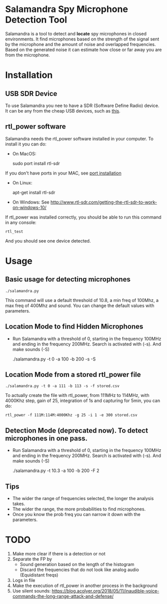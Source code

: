 # Salamandra Spy Microphone Detection Tool

Salamandra is a tool to detect and __locate__ spy microphones in closed environments. It find microphones based on the strength of the signal sent by the microphone and the amount of noise and overlapped frequencies. Based on the generated noise it can estimate how close or far away you are from the microphone.


# Installation

## USB SDR Device
To use Salamandra you nee to have a SDR (Software Define Radio) device. It can be any from the cheap USB devices, such as [this](http://www.dx.com/p/rtl2832u-r820t-mini-dvb-t-dab-fm-usb-digital-tv-dongle-black-170541).

## rtl_power software

Salamandra needs the rtl_power software installed in your computer. To install it you can do:

- On MacOS: 

    sudo port install rtl-sdr

If you don't have ports in your MAC, see [port installation](https://www.macports.org/install.php)

- On Linux: 

    apt-get install rtl-sdr

- On Windows: See http://www.rtl-sdr.com/getting-the-rtl-sdr-to-work-on-windows-10/

If rtl_power was installed correctly, you should be able to run this command in any console:

    rtl_test

And you should see one device detected.


# Usage

## Basic usage for detecting microphones

    ./salamandra.py 

This command will use a default threshold of 10.8, a min freq of 100Mhz, a max freq of 400Mhz and sound. You can change the default values with parameters.

## Location Mode to find Hidden Microphones

- Run Salamandra with a threshold of 0, starting in the frequency 100MHz and ending in the frequency 200MHz. Search is activated with (-s). And make sounds (-S)

    ./salamandra.py -t 0 -a 100 -b 200 -s -S

## Location Mode from a stored rtl_power file

    ./salamandra.py -t 0 -a 111 -b 113 -s -f stored.csv

To actually create the file with rtl_power, from 111MHz to 114MHz, with 4000Khz step, gain of 25, integration of 1s and capturing for 5min, you can do:

    rtl_power -f 111M:114M:4000Khz -g 25 -i 1 -e 300 stored.csv

## Detection Mode (deprecated now). To detect microphones in one pass.

- Run Salamandra with a threshold of 0, starting in the frequency 100MHz and ending in the frequency 200MHz. Search is activated with (-s). And make sounds (-S)

    ./salamandra.py -t 10.3 -a 100 -b 200 -F 2


## Tips

- The wider the range of frequencies selected, the longer the analysis takes.
- The wider the range, the more probabilities to find microphones.
- Once you know the prob freq you can narrow it down with the parameters.


# TODO
1. Make more clear if there is a detection or not
2. Separate the FP by
    - Sound generation based on the length of the histogram
    - Discard the frequencies that do not look like analog audio (Equidistant freqs)
3. Logs in file
4. Make the execution of rtl_power in another process in the background
5. Use silent sounds: https://blog.acolyer.org/2018/05/11/inaudible-voice-commands-the-long-range-attack-and-defense/

